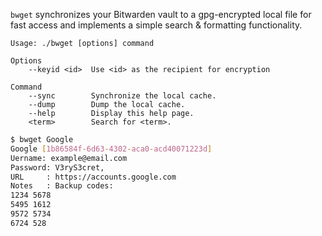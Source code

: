 `bwget` synchronizes your Bitwarden vault to a gpg-encrypted local file for fast access and implements a simple search & formatting functionality.

```
Usage: ./bwget [options] command

Options
    --keyid <id>  Use <id> as the recipient for encryption

Command
    --sync        Synchronize the local cache.
    --dump        Dump the local cache.
    --help        Display this help page.
    <term>        Search for <term>.
```

```sh
$ bwget Google
Google [1b86584f-6d63-4302-aca0-acd40071223d]
Uername: example@email.com
Password: V3ryS3cret,
URL     : https://accounts.google.com
Notes   : Backup codes:
1234 5678
5495 1612
9572 5734
6724 528
```
